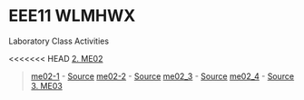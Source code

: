 # EEE11 WLMHWX

Laboratory Class Activities

<<<<<<< HEAD
[2. ME02](me02)
>[me02-1](me02/README.md#ME02_1) - [Source](me02/me02_1.c)
>[me02-2](me02/README.md#ME02_2) - [Source](me02/me02_2.c)
>[me02_3](me02/README.md#ME02_3) - [Source](me02/me02_3.c)
>[me02_4](me02/README.md#ME02_4) - [Source](me02/me02_4.c)
[3. ME03](me03)
